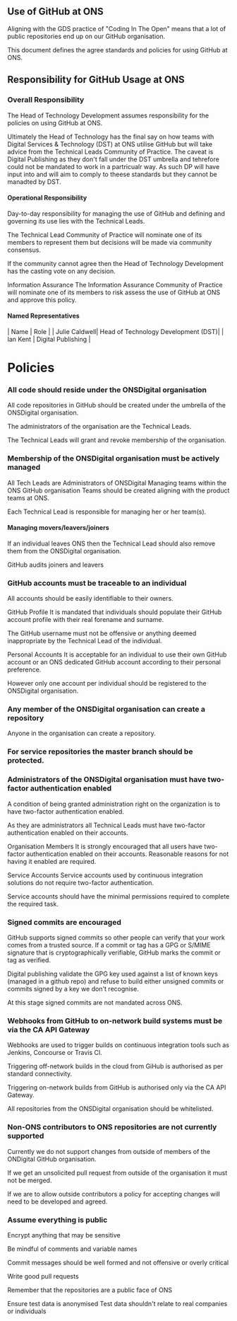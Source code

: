 
Use of GitHub at ONS
--------------------
Aligning with the GDS practice of "Coding In The Open" means that a lot of public repositories end up on our GitHub organisation.

This document defines the agree standards and policies for using GitHub at ONS.

## Responsibility for GitHub Usage at ONS

### Overall Responsibility
The Head of Technology Development assumes responsibility for the policies on using GitHub at ONS.

Ultimately the Head of Technology has the final say on how teams with Digital Services & Technology (DST) at ONS utilise GitHub but will take advice from the Technical Leads Community of Practice. The caveat is Digital Publishing as they don't fall under the DST umbrella and tehrefore could not be mandated to work in a partricualr way. As such DP will have input into and will aim to comply to theese standards but they cannot be manadted by DST.

#### Operational Responsibility
Day-to-day responsibility for managing the use of GitHub and defining and governing its use lies with the Technical Leads.

The Technical Lead Community of Practice will nominate one of its members to represent them but decisions will be made via community consensus.

If the community cannot agree then the Head of Technology Development has the casting vote on any decision.

Information Assurance
The Information Assurance Community of Practice will nominate one of its members to risk assess the use of GitHub at ONS and approve this policy.

#### Named Representatives

| Name | Role |
| Julie Caldwell| Head of Technology Development (DST)|
| Ian Kent | Digital Publishing |


# Policies
### All code should reside under the ONSDigital organisation
All code repositories in GitHub should be created under the umbrella of the ONSDigital organisation.

The administrators of the organisation are the Technical Leads.

The Technical Leads will grant and revoke membership of the organisation.

### Membership of the ONSDigital organisation must be actively managed
All Tech Leads are Administrators of ONSDigital
Managing teams within the ONS GitHub organisation
Teams should be created aligning with the product teams at ONS.

Each Technical Lead is responsible for managing her or her team(s).

#### Managing movers/leavers/joiners
If an individual leaves ONS then the Technical Lead should also remove them from the ONSDigital organisation.

GitHub audits joiners and leavers

### GitHub accounts must be traceable to an individual
All accounts should be easily identifiable to their owners.

GitHub Profile
It is mandated that individuals should populate their GitHub account profile with their real forename and surname.

The GitHub username must not be offensive or anything deemed inappropriate by the Technical Lead of the individual.

Personal Accounts
It is acceptable for an individual to use their own GitHub account or an ONS dedicated GitHub account according to their personal preference.

However only one account per individual should be registered to the ONSDigital organisation.

### Any member of the ONSDigital organisation can create a repository
Anyone in the organisation can create a repository.

### For service repositories the master branch should be protected.

### Administrators of the ONSDigital organisation must have two-factor authentication enabled
A condition of being granted administration right on the organization is to have two-factor authentication enabled.

As they are administrators all Technical Leads must have two-factor authentication enabled on their accounts.

Organisation Members
It is strongly encouraged that all users have two-factor authentication enabled on their accounts. Reasonable reasons for not having it enabled are required.

Service Accounts
Service accounts used by continuous integration solutions do not require two-factor authentication.

Service accounts should have the minimal permissions required to complete the required task.

### Signed commits are encouraged
GitHub supports signed commits so other people can verify that your work comes from a trusted source. If a commit or tag has a GPG or S/MIME signature that is cryptographically verifiable, GitHub marks the commit or tag as verified.

Digital publishing validate the GPG key used against a list of known keys (managed in a github repo) and refuse to build either unsigned commits or commits signed by a key we don't recognise.

At this stage signed commits are not mandated across ONS.

### Webhooks from GitHub to on-network build systems must be via the CA API Gateway
Webhooks are used to trigger builds on continuous integration tools such as Jenkins, Concourse or Travis CI.

Triggering off-network builds in the cloud from GiHub is authorised as per standard connectivity.

Triggering on-network builds from GitHub is authorised only via the CA API Gateway.

All repositories from the ONSDigital organisation should be whitelisted.

### Non-ONS contributors to ONS repositories are not currently supported
Currently we do not support changes from outside of members of the ONDigital GitHub organisation.

If we get an unsolicited pull request from outside of the organisation it must not be merged.

If we are to allow outside contributors a policy for accepting changes will need to be developed and agreed.

### Assume everything is public
Encrypt anything that may be sensitive

Be mindful of comments and variable names

Commit messages should be well formed and not offensive or overly critical

Write good pull requests

Remember that the repositories are a public face of ONS

Ensure test data is anonymised
Test data shouldn't relate to real companies or individuals





